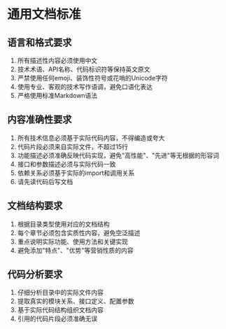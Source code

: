# 通用文档标准

## 语言和格式要求
1. 所有描述性内容必须使用中文
2. 技术术语、API名称、代码标识符等保持英文原文
3. 严禁使用任何emoji、装饰性符号或花哨的Unicode字符
4. 使用专业、客观的技术写作语调，避免口语化表达
5. 严格使用标准Markdown语法

## 内容准确性要求
1. 所有技术信息必须基于实际代码内容，不得编造或夸大
2. 代码片段必须来自实际文件，不超过15行
3. 功能描述必须准确反映代码实现，避免"高性能"、"先进"等无根据的形容词
4. 接口和参数描述必须与实际代码一致
5. 依赖关系必须基于实际的import和调用关系
6. 请先读代码后写文档

## 文档结构要求
1. 根据目录类型使用对应的文档结构
2. 每个章节必须包含实质性内容，避免空泛描述
3. 重点说明实际功能、使用方法和关键实现
4. 避免添加"特点"、"优势"等营销性质的内容

## 代码分析要求
1. 仔细分析目录中的实际文件内容
2. 提取真实的模块关系、接口定义、配置参数
3. 基于实际代码结构组织文档内容
4. 引用的代码片段必须准确无误
